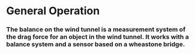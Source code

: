 # General Operation
### The balance on the wind tunnel is a measurement system of the drag force for an object in the wind tunnel. It works with a balance system and a sensor based on a wheastone bridge. 
### 
